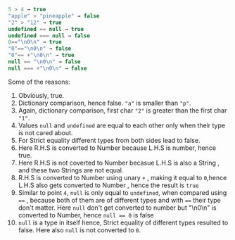 

```js no-beautify
5 > 4 → true
"apple" > "pineapple" → false
"2" > "12" → true
undefined == null → true
undefined === null → false
0=="\n0\n" → true
"0"=="\n0\n" → false
"0"== +"\n0\n" → true
null == "\n0\n" → false
null === +"\n0\n" → false
```

Some of the reasons:

1. Obviously, true.
2. Dictionary comparison, hence false. `"a"` is smaller than `"p"`.
3. Again, dictionary comparison, first char `"2"` is greater than the first char `"1"`.
4. Values `null` and `undefined` are equal to each other only when their type is not cared about.
5. For Strict equality different types from both sides lead to false.
6. Here R.H.S is converted to Number because L.H.S is number, hence true.
7. Here R.H.S is not coverted to Number becasue L.H.S is also a String , and these two Strings are not equal.
8. R.H.S is converted to Number using unary `+` , making it equal to `0`,hence L.H.S also gets converted to Number , hence the result is `true`
9. Similar to point `4`, `null` is only equal to `undefined`, when compared using `==` , because both of them are of different types and with `==` their type don't matter. Here `null` don't get converted to number but "\n0\n" is converted to Number, hence `null == 0` is false
10. `null` is a type in itself hence, Strict equality of different types resulted to false. Here also `null` is not converted to `0`.
